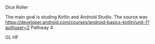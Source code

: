 Dice Roller 

The main goal is studing Kotlin and Android Studio.
The source was https://developer.android.com/courses/android-basics-kotlin/unit-1?authuser=2
Pathway 4

GL HF

